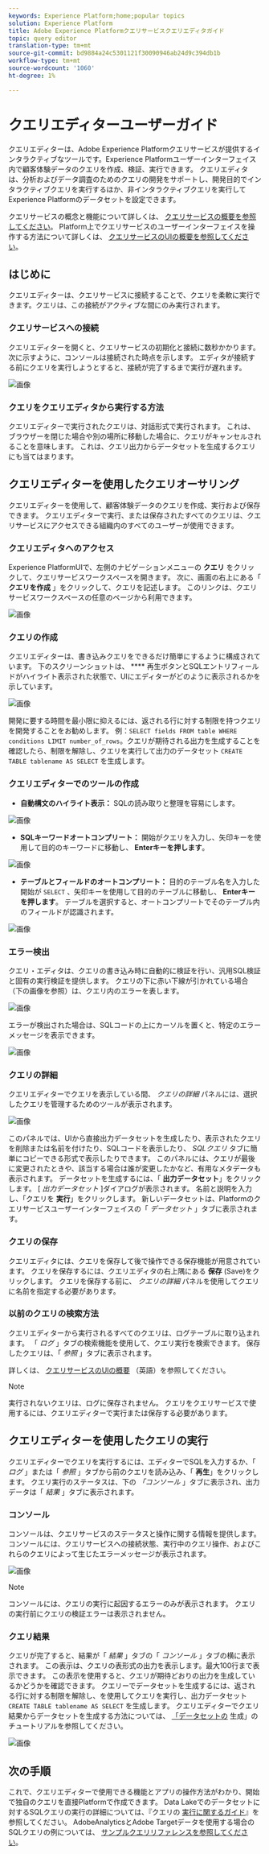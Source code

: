 ```yaml
---
keywords: Experience Platform;home;popular topics
solution: Experience Platform
title: Adobe Experience Platformクエリサービスクエリエディタガイド
topic: query editor
translation-type: tm+mt
source-git-commit: bd9884a24c5301121f30090946ab24d9c394db1b
workflow-type: tm+mt
source-wordcount: '1060'
ht-degree: 1%

---
```



# クエリエディターユーザーガイド

クエリエディターは、Adobe Experience Platformクエリサービスが提供するインタラクティブなツールです。Experience Platformユーザーインターフェイス内で顧客体験データのクエリを作成、検証、実行できます。 クエリエディタは、分析およびデータ調査のためのクエリの開発をサポートし、開発目的でインタラクティブクエリを実行するほか、非インタラクティブクエリを実行してExperience Platformのデータセットを設定できます。

クエリサービスの概念と機能について詳しくは、 [クエリサービスの概要を参照してください][query-service-overview]。 Platform上でクエリサービスのユーザーインターフェイスを操作する方法について詳しくは、 [クエリサービスのUIの概要を参照してください][query-service-ui]。

## はじめに

クエリエディターは、クエリサービスに接続することで、クエリを柔軟に実行できます。クエリは、この接続がアクティブな間にのみ実行されます。

### クエリサービスへの接続

クエリエディターを開くと、クエリサービスの初期化と接続に数秒かかります。 次に示すように、コンソールは接続された時点を示します。 エディタが接続する前にクエリを実行しようとすると、接続が完了するまで実行が遅れます。

![画像](../images/queries/query-editor-overview/initializing-connection.png)

### クエリをクエリエディタから実行する方法

クエリエディターで実行されたクエリは、対話形式で実行されます。 これは、ブラウザーを閉じた場合や別の場所に移動した場合に、クエリがキャンセルされることを意味します。 これは、クエリ出力からデータセットを生成するクエリにも当てはまります。

## クエリエディターを使用したクエリオーサリング

クエリエディターを使用して、顧客体験データのクエリを作成、実行および保存できます。 クエリエディターで実行、または保存されたすべてのクエリは、クエリサービスにアクセスできる組織内のすべてのユーザーが使用できます。

### クエリエディタへのアクセス

Experience PlatformUIで、左側のナビゲーションメニューの **クエリ** をクリックして、クエリサービスワークスペースを開きます。 次に、画面の右上にある「 **クエリを作成** 」をクリックして、クエリを記述します。 このリンクは、クエリサービスワークスペースの任意のページから利用できます。

![画像](../images/queries/query-editor-overview/create-query.png)

### クエリの作成

クエリエディターは、書き込みクエリをできるだけ簡単にするように構成されています。 下のスクリーンショットは、 **** 再生ボタンとSQLエントリフィールドがハイライト表示された状態で、UIにエディターがどのように表示されるかを示しています。

![画像](../images/queries/query-editor-overview/editor.png)

開発に要する時間を最小限に抑えるには、返される行に対する制限を持つクエリを開発することをお勧めします。 例：`SELECT fields FROM table WHERE conditions LIMIT number_of_rows`。クエリが期待される出力を生成することを確認したら、制限を解除し、クエリを実行して出力のデータセット `CREATE TABLE tablename AS SELECT` を生成します。

### クエリエディターでのツールの作成

- **自動構文のハイライト表示：** SQLの読み取りと整理を容易にします。

![画像](../images/queries/query-editor-overview/syntax-highlight.png)

- **SQLキーワードオートコンプリート：** 開始がクエリを入力し、矢印キーを使用して目的のキーワードに移動し、 **Enterキーを押します**。

![画像](../images/queries/query-editor-overview/syntax-auto.png)

- **テーブルとフィールドのオートコンプリート：** 目的のテーブル名を入力した開始が `SELECT` 、矢印キーを使用して目的のテーブルに移動し、 **Enterキーを押します**。 テーブルを選択すると、オートコンプリートでそのテーブル内のフィールドが認識されます。

![画像](../images/queries/query-editor-overview/tables-auto.png)

### エラー検出

クエリ・エディタは、クエリの書き込み時に自動的に検証を行い、汎用SQL検証と固有の実行検証を提供します。 クエリの下に赤い下線が引かれている場合（下の画像を参照）は、クエリ内のエラーを表します。

![画像](../images/queries/query-editor-overview/syntax-error-highlight.png)

エラーが検出された場合は、SQLコードの上にカーソルを置くと、特定のエラーメッセージを表示できます。

![画像](../images/queries/query-editor-overview/linting-error.png)

### クエリの詳細

クエリエディターでクエリを表示している間、 *クエリの詳細* パネルには、選択したクエリを管理するためのツールが表示されます。

![画像](../images/queries/query-editor-overview/query-details.png)

このパネルでは、UIから直接出力データセットを生成したり、表示されたクエリを削除または名前を付けたり、SQLコードを表示したり、 *SQLクエリ* タブに簡単にコピーできる形式で表示したりできます。 このパネルには、クエリが最後に変更されたときや、該当する場合は誰が変更したかなど、有用なメタデータも表示されます。 データセットを生成するには、「 **出力データセット**」をクリックします。 [ *出力データセット* ]ダイアログが表示されます。 名前と説明を入力し、「クエリを **実行**」をクリックします。 新しいデータセットは、Platformのクエリサービスユーザーインターフェイスの「 *データセット* 」タブに表示されます。

### クエリの保存

クエリエディタには、クエリを保存して後で操作できる保存機能が用意されています。 クエリを保存するには、クエリエディタの右上隅にある **保存** (Save)をクリックします。 クエリを保存する前に、 *クエリの詳細* パネルを使用してクエリに名前を指定する必要があります。

### 以前のクエリの検索方法

クエリエディターから実行されるすべてのクエリは、ログテーブルに取り込まれます。 「 *ログ* 」タブの検索機能を使用して、クエリ実行を検索できます。 保存したクエリは、「 *参照* 」タブに表示されます。

詳しくは、 [クエリサービスのUIの概要][query-service-ui] （英語）を参照してください。

>[!NOTE]
>
>実行されないクエリは、ログに保存されません。 クエリをクエリサービスで使用するには、クエリエディターで実行または保存する必要があります。

## クエリエディターを使用したクエリの実行

クエリエディターでクエリを実行するには、エディターでSQLを入力するか、「 *ログ* 」または「 *参照* 」タブから前のクエリを読み込み、「 **再生**」をクリックします。 クエリ実行のステータスは、下の *「コンソール* 」タブに表示され、出力データは「 *結果* 」タブに表示されます。

### コンソール

コンソールは、クエリサービスのステータスと操作に関する情報を提供します。 コンソールには、クエリサービスへの接続状態、実行中のクエリ操作、およびこれらのクエリによって生じたエラーメッセージが表示されます。

![画像](../images/queries/query-editor-overview/console.png)

>[!NOTE]
>
>コンソールには、クエリの実行に起因するエラーのみが表示されます。 クエリの実行前にクエリの検証エラーは表示されません。

### クエリ結果

クエリが完了すると、結果が「 *結果* 」タブの「 *コンソール* 」タブの横に表示されます。 この表示は、クエリの表形式の出力を表示します。最大100行まで表示できます。 この表示を使用すると、クエリが期待どおりの出力を生成しているかどうかを確認できます。 クエリーでデータセットを生成するには、返される行に対する制限を解除し、を使用してクエリを実行し、出力データセット `CREATE TABLE tablename AS SELECT` を生成します。 クエリエディターでクエリ結果からデータセットを生成する方法については、 [「データセットの][query-service-create-datasets] 生成」のチュートリアルを参照してください。

![画像](../images/queries/query-editor-overview/query-results.png)

## 次の手順

これで、クエリエディターで使用できる機能とアプリの操作方法がわかり、開始で独自のクエリを直接Platformで作成できます。 Data Lakeでのデータセットに対するSQLクエリの実行の詳細については、『クエリの [実行に関するガイド][query-service-running-queries]』を参照してください。 AdobeAnalyticsとAdobe Targetデータを使用する場合のSQLクエリの例については、 [サンプルクエリリファレンスを参照してください][query-service-sample-queries]。

[query-service-overview]: ../home.md
[query-service-ui]: overview.md
[query-service-running-queries]: ../creating-queries/creating-queries.md
[query-service-sample-queries]: ../sample-queries/overview.md
[query-service-create-datasets]: ../creating-queries/create-datasets.md

